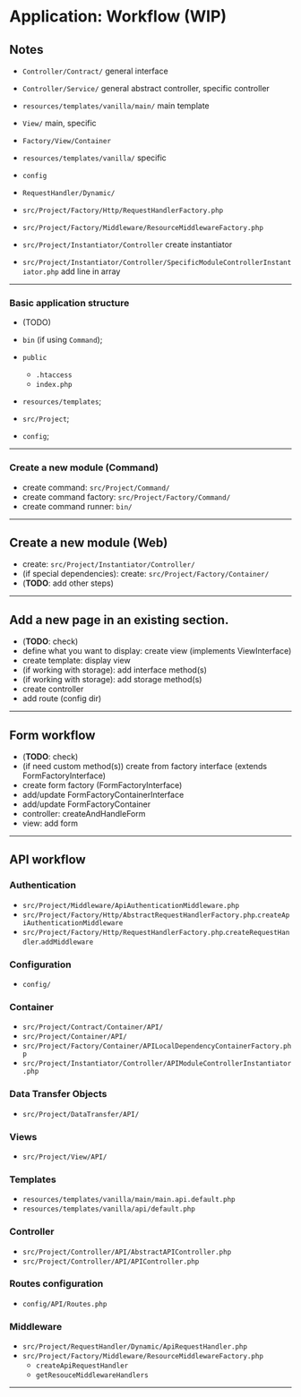 # Application: Workflow (WIP)

## Notes

- `Controller/Contract/` general interface
- `Controller/Service/` general abstract controller, specific controller
- `resources/templates/vanilla/main/` main template
- `View/` main, specific
- `Factory/View/Container`
- `resources/templates/vanilla/` specific
- `config`

- `RequestHandler/Dynamic/`

- `src/Project/Factory/Http/RequestHandlerFactory.php`
- `src/Project/Factory/Middleware/ResourceMiddlewareFactory.php`

- `src/Project/Instantiator/Controller` create instantiator
- `src/Project/Instantiator/Controller/SpecificModuleControllerInstantiator.php` add line in array

---

### Basic application structure

- (TODO)
- `bin` (if using `Command`);

- `public`
  - `.htaccess`
  - `index.php`
- `resources/templates`;
- `src/Project`;

- `config`;

---

### Create a new module (Command)

- create command: `src/Project/Command/`
- create command factory: `src/Project/Factory/Command/`
- create command runner: `bin/`

---

## Create a new module (Web)

- create: `src/Project/Instantiator/Controller/`
- (if special dependencies): create: `src/Project/Factory/Container/`
- (**TODO**: add other steps)

---

## Add a new page in an existing section.

- (**TODO**: check)
- define what you want to display: create view (implements ViewInterface)
- create template: display view
- (if working with storage): add interface method(s)
- (if working with storage): add storage method(s)
- create controller
- add route (config dir)

---

## Form workflow

- (**TODO**: check)
- (if need custom method(s)) create from factory interface (extends FormFactoryInterface)
- create form factory (FormFactoryInterface)
- add/update FormFactoryContainerInterface
- add/update FormFactoryContainer
- controller: createAndHandleForm
- view: add form

---

## API workflow

### Authentication

- `src/Project/Middleware/ApiAuthenticationMiddleware.php`
- `src/Project/Factory/Http/AbstractRequestHandlerFactory.php`.`createApiAuthenticationMiddleware`
- `src/Project/Factory/Http/RequestHandlerFactory.php`.`createRequestHandler`.`addMiddleware`

### Configuration

- `config/`

### Container

- `src/Project/Contract/Container/API/`
- `src/Project/Container/API/`
- `src/Project/Factory/Container/APILocalDependencyContainerFactory.php`
- `src/Project/Instantiator/Controller/APIModuleControllerInstantiator.php`

### Data Transfer Objects

- `src/Project/DataTransfer/API/`

### Views

- `src/Project/View/API/`

### Templates

- `resources/templates/vanilla/main/main.api.default.php`
- `resources/templates/vanilla/api/default.php`

### Controller

- `src/Project/Controller/API/AbstractAPIController.php`
- `src/Project/Controller/API/APIController.php`

### Routes configuration

- `config/API/Routes.php`

### Middleware

- `src/Project/RequestHandler/Dynamic/ApiRequestHandler.php`
- `src/Project/Factory/Middleware/ResourceMiddlewareFactory.php`
    - `createApiRequestHandler`
    - `getResouceMiddlewareHandlers`

---